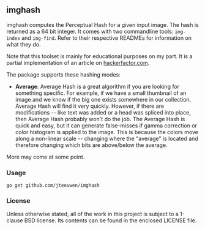 ## imghash

imghash computes the Perceptual Hash for a given input image.
The hash is returned as a 64 bit integer. It comes with two commandline
tools: `img-index` and `img-find`. Refer to their respective READMEs for
information on what they do.

Note that this toolset is mainly for educational purposes on my part.
It is a partial implementation of an article on [hackerfactor.com][hf].

[hf]: http://www.hackerfactor.com/blog/index.php?/archives/432-Looks-Like-It.html

The package supports these hashing modes:

* **Average**: Average Hash is a great algorithm if you are looking for
  something specific. For example, if we have a small thumbnail of an image
  and we know if the big one exists somewhere in our collection.
  Average Hash will find it very quickly. However, if there are modifications
  -- like text was added or a head was spliced into place, then Average Hash
  probably won't do the job. The Average Hash is quick and easy, but it can
  generate false-misses if gamma correction or color histogram is applied to
  the image. This is because the colors move along a non-linear scale --
  changing where the "average" is located and therefore changing which bits
  are above/below the average.

More may come at some point.

### Usage

    go get github.com/jteeuwen/imghash


### License

Unless otherwise stated, all of the work in this project is subject to a
1-clause BSD license. Its contents can be found in the enclosed LICENSE file.

